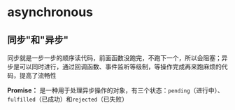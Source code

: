 # asynchronous

## 同步"和"异步"

同步就是一步一步的顺序读代码，前面函数没跑完，不跑下一个，所以会阻塞；异步是可以同时进行，通过回调函数、事件监听等级制，等操作完成再来跑麻烦的代码，提高了流畅性

**Promise：** 是一种用于处理异步操作的对象，有三个状态：`pending`（进行中）、`fulfilled`（已成功）和`rejected`（已失败）
